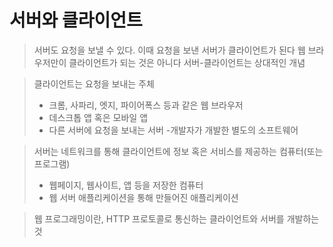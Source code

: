 # 서버와 클라이언트
> 서버도 요청을 보낼 수 있다. 이때 요청을 보낸 서버가 클라이언트가 된다
> 웹 브라우저만이 클라이언트가 되는 것은 아니다
> 서버-클라이언트는 상대적인 개념

> 클라이언트는 요청을 보내는 주체
> - 크롬, 사파리, 엣지, 파이어폭스 등과 같은 웹 브라우저
> - 데스크톱 앱 혹은 모바일 앱
> - 다른 서버에 요청을 보내는 서버
> -개발자가 개발한 별도의 소프트웨어

> 서버는 네트워크를 통해 클라이언트에 정보 혹은 서비스를 제공하는 컴퓨터(또는 프로그램)
> - 웹페이지, 웹사이트, 앱 등을 저장한 컴퓨터
> - 웹 서버 애플리케이션을 통해 만들어진 애플리케이션

> 웹 프로그래밍이란, HTTP 프로토콜로 통신하는 클라이언트와 서버를 개발하는 것